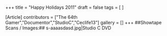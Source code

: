 +++
title = "Happy Holidays 2011"
draft = false
tags = [ ]

[Article]
contributors = ["The 64th Gamer","Documentor","StudioC","Ceclife13"]
gallery = []
+++
##Showtape Scans / Images:##
<gallery>
s-aaaasdasd.jpg|Studio C DVD
</gallery>